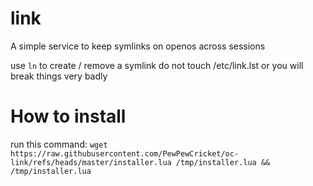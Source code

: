 # link
A simple service to keep symlinks on openos across sessions

use ``ln`` to create / remove a symlink
do not touch /etc/link.lst or you will break things very badly

# How to install
run this command:
``wget https://raw.githubusercontent.com/PewPewCricket/oc-link/refs/heads/master/installer.lua /tmp/installer.lua && /tmp/installer.lua``
